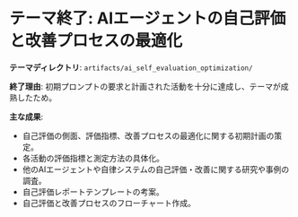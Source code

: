 # テーマ終了: AIエージェントの自己評価と改善プロセスの最適化

**テーマディレクトリ**: `artifacts/ai_self_evaluation_optimization/`

**終了理由**: 
初期プロンプトの要求と計画された活動を十分に達成し、テーマが成熟したため。

**主な成果**: 
- 自己評価の側面、評価指標、改善プロセスの最適化に関する初期計画の策定。
- 各活動の評価指標と測定方法の具体化。
- 他のAIエージェントや自律システムの自己評価・改善に関する研究や事例の調査。
- 自己評価レポートテンプレートの考案。
- 自己評価と改善プロセスのフローチャート作成。
